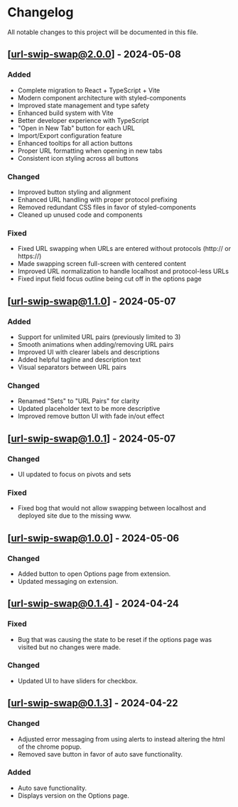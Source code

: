 # Changelog

All notable changes to this project will be documented in this file.

## [url-swip-swap@2.0.0] - 2024-05-08

### Added
- Complete migration to React + TypeScript + Vite
- Modern component architecture with styled-components
- Improved state management and type safety
- Enhanced build system with Vite
- Better developer experience with TypeScript
- "Open in New Tab" button for each URL
- Import/Export configuration feature
- Enhanced tooltips for all action buttons
- Proper URL formatting when opening in new tabs
- Consistent icon styling across all buttons

### Changed
- Improved button styling and alignment
- Enhanced URL handling with proper protocol prefixing
- Removed redundant CSS files in favor of styled-components
- Cleaned up unused code and components

### Fixed
- Fixed URL swapping when URLs are entered without protocols (http:// or https://)
- Made swapping screen full-screen with centered content
- Improved URL normalization to handle localhost and protocol-less URLs
- Fixed input field focus outline being cut off in the options page

## [url-swip-swap@1.1.0] - 2024-05-07

### Added
- Support for unlimited URL pairs (previously limited to 3)
- Smooth animations when adding/removing URL pairs
- Improved UI with clearer labels and descriptions
- Added helpful tagline and description text
- Visual separators between URL pairs

### Changed
- Renamed "Sets" to "URL Pairs" for clarity
- Updated placeholder text to be more descriptive
- Improved remove button UI with fade in/out effect

## [url-swip-swap@1.0.1] - 2024-05-07

### Changed
- UI updated to focus on pivots and sets

### Fixed
- Fixed bog that would not allow swapping between localhost and deployed site due to the missing www.

## [url-swip-swap@1.0.0] - 2024-05-06

### Changed
- Added button to open Options page from extension.
- Updated messaging on extension.

## [url-swip-swap@0.1.4] - 2024-04-24

### Fixed
- Bug that was causing the state to be reset if the options page was visited but no changes were made.

### Changed
- Updated UI to have sliders for checkbox.

## [url-swip-swap@0.1.3] - 2024-04-22

### Changed
- Adjusted error messaging from using alerts to instead altering the html of the chrome popup.
- Removed save button in favor of auto save functionality.

### Added
- Auto save functionality.
- Displays version on the Options page.
